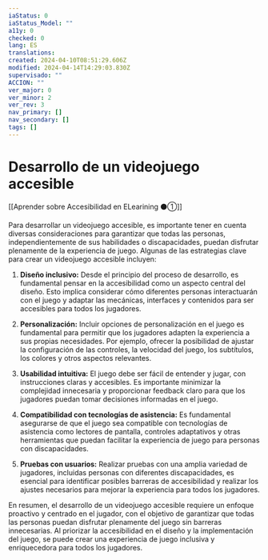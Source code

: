 ```yaml
---
iaStatus: 0
iaStatus_Model: ""
a11y: 0
checked: 0
lang: ES
translations: 
created: 2024-04-10T08:51:29.606Z
modified: 2024-04-14T14:29:03.830Z
supervisado: ""
ACCION: ""
ver_major: 0
ver_minor: 2
ver_rev: 3
nav_primary: []
nav_secondary: []
tags: []
---
```

# Desarrollo de un videojuego accesible

[[Aprender sobre Accesibilidad en ELearining ⚫①]]

Para desarrollar un videojuego accesible, es importante tener en cuenta diversas consideraciones para garantizar que todas las personas, independientemente de sus habilidades o discapacidades, puedan disfrutar plenamente de la experiencia de juego. Algunas de las estrategias clave para crear un videojuego accesible incluyen:

1. **Diseño inclusivo:** Desde el principio del proceso de desarrollo, es fundamental pensar en la accesibilidad como un aspecto central del diseño. Esto implica considerar cómo diferentes personas interactuarán con el juego y adaptar las mecánicas, interfaces y contenidos para ser accesibles para todos los jugadores.

2. **Personalización:** Incluir opciones de personalización en el juego es fundamental para permitir que los jugadores adapten la experiencia a sus propias necesidades. Por ejemplo, ofrecer la posibilidad de ajustar la configuración de las controles, la velocidad del juego, los subtítulos, los colores y otros aspectos relevantes.

3. **Usabilidad intuitiva:** El juego debe ser fácil de entender y jugar, con instrucciones claras y accesibles. Es importante minimizar la complejidad innecesaria y proporcionar feedback claro para que los jugadores puedan tomar decisiones informadas en el juego.

4. **Compatibilidad con tecnologías de asistencia:** Es fundamental asegurarse de que el juego sea compatible con tecnologías de asistencia como lectores de pantalla, controles adaptativos y otras herramientas que puedan facilitar la experiencia de juego para personas con discapacidades.

5. **Pruebas con usuarios:** Realizar pruebas con una amplia variedad de jugadores, incluidas personas con diferentes discapacidades, es esencial para identificar posibles barreras de accesibilidad y realizar los ajustes necesarios para mejorar la experiencia para todos los jugadores.

En resumen, el desarrollo de un videojuego accesible requiere un enfoque proactivo y centrado en el jugador, con el objetivo de garantizar que todas las personas puedan disfrutar plenamente del juego sin barreras innecesarias. Al priorizar la accesibilidad en el diseño y la implementación del juego, se puede crear una experiencia de juego inclusiva y enriquecedora para todos los jugadores.
